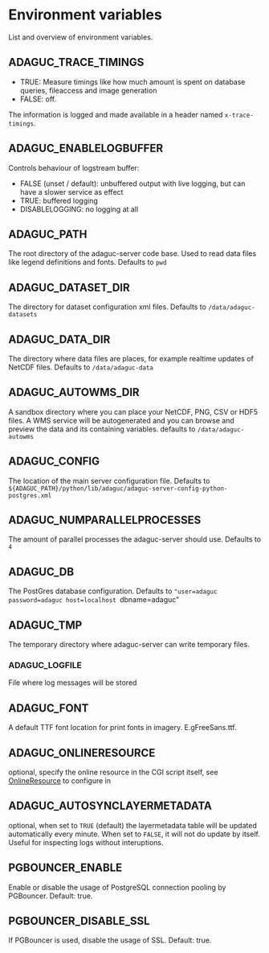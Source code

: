 # Environment variables

List and overview of environment variables.

## ADAGUC_TRACE_TIMINGS

- TRUE: Measure timings like how much amount is spent on database queries, fileaccess and image generation
- FALSE: off.

The information is logged and made available in a header named `x-trace-timings`. 

## ADAGUC_ENABLELOGBUFFER

Controls behaviour of logstream buffer:
- FALSE (unset / default): unbuffered output with live logging, but can have a slower service as effect
- TRUE: buffered logging
- DISABLELOGGING: no logging at all

## ADAGUC_PATH

The root directory of the adaguc-server code base. Used to read data files like legend definitions and fonts. Defaults to `pwd`

## ADAGUC_DATASET_DIR

The directory for dataset configuration xml files. Defaults to `/data/adaguc-datasets`

## ADAGUC_DATA_DIR

The directory where data files are places, for example realtime updates of NetCDF files. Defaults to `/data/adaguc-data`

## ADAGUC_AUTOWMS_DIR

A sandbox directory where you can place your NetCDF, PNG, CSV or HDF5 files. A WMS service will be autogenerated and you can browse and preview the data and its containing variables. defaults to `/data/adaguc-autowms`

## ADAGUC_CONFIG

The location of the main server configuration file. Defaults to `${ADAGUC_PATH}/python/lib/adaguc/adaguc-server-config-python-postgres.xml`

## ADAGUC_NUMPARALLELPROCESSES

The amount of parallel processes the adaguc-server should use. Defaults to `4`

## ADAGUC_DB

The PostGres database configuration. Defaults to `"user=adaguc password=adaguc host=localhost `dbname=adaguc"

## ADAGUC_TMP

The temporary directory where adaguc-server can write temporary files.

###  ADAGUC_LOGFILE 

File where log messages will be stored


## ADAGUC_FONT 

A default TTF font location for print fonts in imagery. E.gFreeSans.ttf.

## ADAGUC_ONLINERESOURCE 

optional, specify the online resource in the CGI script itself, see [OnlineResource](configuration/OnlineResource.md) to configure in    

## ADAGUC_AUTOSYNCLAYERMETADATA

optional, when set to `TRUE` (default) the layermetadata table will be updated automatically every minute. When set to `FALSE`, it will not do update by itself. Useful for inspecting logs without interuptions.

## PGBOUNCER_ENABLE 	

Enable or disable the usage of PostgreSQL connection pooling by PGBouncer. Default: true.

## PGBOUNCER_DISABLE_SSL 	

If PGBouncer is used, disable the usage of SSL. Default: true.